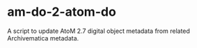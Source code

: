 # am-do-2-atom-do
A script to update AtoM 2.7 digital object metadata from related Archivematica metadata.
